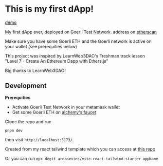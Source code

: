 # This is my first dApp!

[demo](https://my-first-dapp-ardasevinc.vercel.app/)

My first dApp ever, deployed on Goerli Test Network.
address on [etherscan](https://goerli.etherscan.io/address/0x813966b0b9d23bb30a6fb5c8647f79c512a32a64)

Make sure you have some Goerli ETH and the Goerli network
is active on your wallet (see prerequities below)

This project was inspired by LearnWeb3DAO's Freshman track
lesson "Level 7 - Create An Ethereum Dapp with Ethers.js"

Big thanks to LearnWeb3DAO!

## Development

**Prerequities**

- Activate Goerli Test Network in your metamask wallet
- Get some Goerli ETH on [alchemy's faucet](https://goerlifaucet.com/)

Clone the repo and run

`pnpm dev`

then visit `http://localhost:5173/`.

Created from my react tailwind template
which you can access at [this repo](https://github.com/ardasevinc/vite-react-tailwind-starter)

Or you can run `npx degit ardasevinc/vite-react-tailwind-starter appName`
